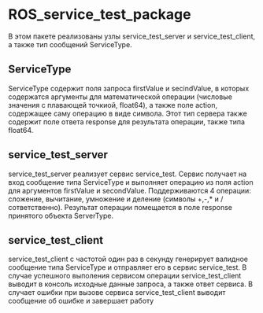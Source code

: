 # ROS_service_test_package
В этом пакете реализованы узлы service_test_server 
и service_test_client, а также тип сообщений ServiceType.

## ServiceType
ServiceType содержит поля запроса firstValue и secindValue, 
в которых содержатся аргументы для математической операции 
(числовые значения с плавающей точкиой, float64),
а также поле action, содержащее саму операцию в виде символа.
Этот тип сервера также содержит поле ответа response для результата 
операции, также типа float64.

## service_test_server
service_test_server реализует сервис service_test. 
Сервис получает на вход сообщение типа ServiceType и выполняет
операцию из поля action для аргументов firstValue и
secondValue. Поддерживаются 4 операции: сложение, вычитание, 
умножение и деление (символы +,-,* и / сответственно).
Результат операции помещается в поле response 
принятого объекта ServerType.

## service_test_client
service_test_client с частотой один раз в секунду генерирует 
валидное сообщение типа ServiceType и отправляет его в сервис
service_test. В случае успешного выполения сервисом операции 
service_test_client выводит в консоль исходные данные запроса, 
а также ответ сервиса. В случает ошибки при вызове сервиса 
service_test_client выводит сообщение об ошибке и завершает работу

